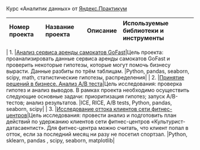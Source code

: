 
Курс «Аналитик данных» от [Яндекс.Практикум](https://practicum.yandex.ru/data-analyst/)


| **Номер проекта** | **Название проекта** | **Описание** | **Используемые библиотеки и инструменты** |
| :---------------- | :------------------- | :----------- |:--------------------------- |

| 1. |[Анализ сервиса аренды самокатов GoFast](https://github.com/DPetrukhina/Practicum/tree/main/scooter_rental)|Цель проекта: проанализировать данные сервиса аренды самокатов GoFast и проверить некоторые гипотезы, которые могут помочь бизнесу вырасти. Данные разбиты по трём таблицам. |Python, pandas, seaborn, scipy, math, статистические гипотезы, распределения|
| 2. |[Принятие решений в бизнесе. Анализ A/B теста](https://github.com/DPetrukhina/Practicum/tree/main/ab_test)|Цель исследования: проверка гипотез и анализ выводов. В рамках проекта необходимо осуществить следующие основные задачи: приоритизация гипотез; запуск A/B-тестов; анализ результатов. |ICE, RICE, A/B tests, Python, pandas, seaborn, scipy|
| 3. |[Исследование оттока клиентов сети фитнес-центров](https://github.com/DPetrukhina/Practicum/tree/main/ml)|Цель исследования: провести анализ и подготовить план действий по удержанию клиентов сети фитнес-центров «Культурист-датасаентист». Для фитнес-центра можно считать, что клиент попал в отток, если за последний месяц ни разу не посетил спортзал. |Python, sklearn, pandas , scipy, seaborn, matplotlib|
